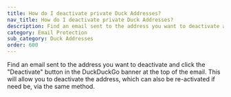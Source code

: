 ```yaml
---
title: How do I deactivate private Duck Addresses?
nav_title: How do I deactivate private Duck Addresses?
description: Find an email sent to the address you want to deactivate and click the "Deactivate" button in the DuckDuckGo banner at the top of the email.
category: Email Protection
sub_category: Duck Addresses
order: 600
---
```


Find an email sent to the address you want to deactivate and click the "Deactivate" button in the DuckDuckGo banner at the top of the email. This will allow you to deactivate the address, which can also be re-activated if need be, via the same method.
